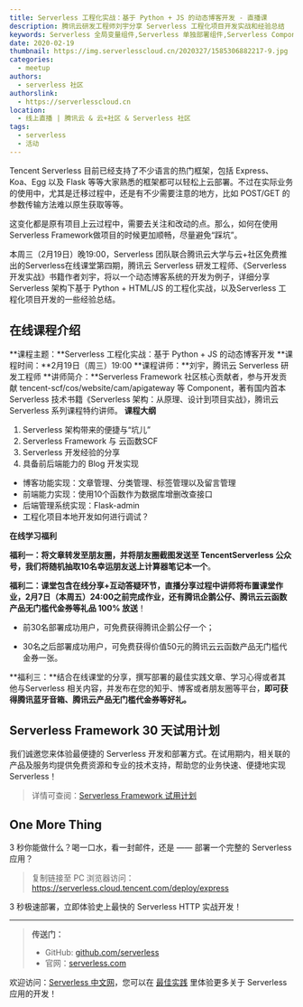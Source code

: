 ```yaml
---
title: Serverless 工程化实战：基于 Python + JS 的动态博客开发 - 直播课
description: 腾讯云研发工程师刘宇分享 Serverless 工程化项目开发实战和经验总结
keywords: Serverless 全局变量组件,Serverless 单独部署组件,Serverless Component
date: 2020-02-19
thumbnail: https://img.serverlesscloud.cn/2020327/1585306882217-9.jpg
categories:
  - meetup
authors:
  - serverless 社区
authorslink:
  - https://serverlesscloud.cn
location: 
  - 线上直播 | 腾讯云 & 云+社区 & Serverless 社区
tags:
  - serverless
  - 活动  
---
```


Tencent Serverless 目前已经支持了不少语言的热门框架，包括 Express、 Koa、Egg 以及 Flask 等等大家熟悉的框架都可以轻松上云部署。不过在实际业务的使用中，尤其是迁移过程中，还是有不少需要注意的地方，比如 POST/GET 的参数传输方法难以原生获取等等。

这变化都是原有项目上云过程中，需要去关注和改动的点。那么，如何在使用Serverless Framework做项目的时候更加顺畅，尽量避免“踩坑”。

本周三（2月19日）晚19:00，Serverless 团队联合腾讯云大学与云+社区免费推出的Serverless在线课堂第四期，腾讯云 Serverless 研发工程师、《Serverless开发实战》书籍作者刘宇，将以一个动态博客系统的开发为例子，详细分享 Serverless 架构下基于 Python + HTML/JS 的工程化实战，以及Serverless 工程化项目开发的一些经验总结。

## 在线课程介绍

**课程主题：**Serverless 工程化实战：基于 Python + JS 的动态博客开发
**课程时间：**2月19日（周三）19:00
**课程讲师：**刘宇，腾讯云 Serverless 研发工程师
**讲师简介：**Serverless Framework 社区核心贡献者，参与开发贡献 tencent-scf/cos/website/cam/apigateway 等 Component，著有国内首本 Serverless 技术书籍《Serverless 架构：从原理、设计到项目实战》，腾讯云 Serverless 系列课程特约讲师。
**课程大纲**

1.  Serverless 架构带来的便捷与“坑儿”
2.  Serverless Framework 与 云函数SCF
3.  Serverless 开发经验的分享
4.  具备前后端能力的 Blog 开发实现
  - 博客功能实现：文章管理、分类管理、标签管理以及留言管理
  - 前端能力实现：使用10个函数作为数据库增删改查接口
  - 后端管理系统实现：Flask-admin
  - 工程化项目本地开发如何进行调试？

**在线学习福利**

**福利一：**将文章转发至朋友圈，并将朋友圈截图发送至 TencentServerless 公众号，我们将随机**抽取10名幸运朋友送上计算器笔记本一个**。

**福利二：**课堂包含在线分享+互动答疑环节，直播分享过程中讲师将布置课堂作业，2月7日（本周五）24:00之前完成作业，还有**腾讯企鹅公仔、腾讯云云函数产品无门槛代金券等礼品 100\% 放送**！

- 前30名部署成功用户，可免费获得腾讯企鹅公仔一个；

- 30名之后部署成功用户，可免费获得价值50元的腾讯云云函数产品无门槛代金券一张。

**福利三：**结合在线课堂的分享，撰写部署的最佳实践文章、学习心得或者其他与Serverless 相关内容，并发布在您的知乎、博客或者朋友圈等平台，**即可获得腾讯蓝牙音箱、腾讯云产品无门槛代金券等好礼。**  

## Serverless Framework 30 天试用计划

我们诚邀您来体验最便捷的 Serverless 开发和部署方式。在试用期内，相关联的产品及服务均提供免费资源和专业的技术支持，帮助您的业务快速、便捷地实现 Serverless！

> 详情可查阅：[Serverless Framework 试用计划](https://cloud.tencent.com/document/product/1154/38792)

## One More Thing
<div id='scf-deploy-iframe-or-md'><div><p>3 秒你能做什么？喝一口水，看一封邮件，还是 —— 部署一个完整的 Serverless 应用？</p><blockquote><p>复制链接至 PC 浏览器访问：<a href="https://serverless.cloud.tencent.com/deploy/express">https://serverless.cloud.tencent.com/deploy/express</a></p></blockquote><p>3 秒极速部署，立即体验史上最快的 Serverless HTTP 实战开发！</p></div></div>

---

> **传送门：**
> - GitHub: [github.com/serverless](https://github.com/serverless/serverless/blob/master/README_CN.md) 
> - 官网：[serverless.com](https://serverless.com/)

欢迎访问：[Serverless 中文网](https://serverlesscloud.cn/)，您可以在 [最佳实践](https://serverlesscloud.cn/best-practice) 里体验更多关于 Serverless 应用的开发！
